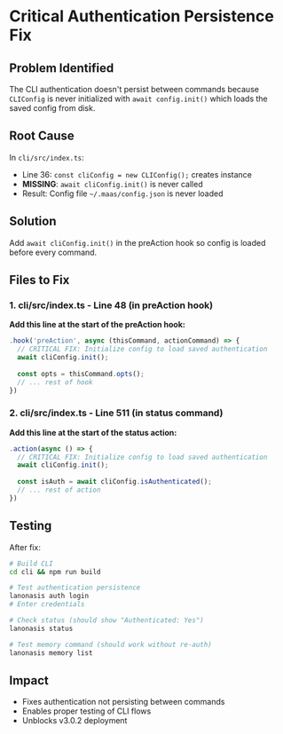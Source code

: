 # Critical Authentication Persistence Fix

## Problem Identified
The CLI authentication doesn't persist between commands because `CLIConfig` is never initialized with `await config.init()` which loads the saved config from disk.

## Root Cause
In `cli/src/index.ts`:
- Line 36: `const cliConfig = new CLIConfig();` creates instance
- **MISSING**: `await cliConfig.init()` is never called
- Result: Config file `~/.maas/config.json` is never loaded

## Solution
Add `await cliConfig.init()` in the preAction hook so config is loaded before every command.

## Files to Fix

### 1. cli/src/index.ts - Line 48 (in preAction hook)
**Add this line at the start of the preAction hook:**
```typescript
.hook('preAction', async (thisCommand, actionCommand) => {
  // CRITICAL FIX: Initialize config to load saved authentication
  await cliConfig.init();
  
  const opts = thisCommand.opts();
  // ... rest of hook
})
```

### 2. cli/src/index.ts - Line 511 (in status command)
**Add this line at the start of the status action:**
```typescript
.action(async () => {
  // CRITICAL FIX: Initialize config to load saved authentication
  await cliConfig.init();
  
  const isAuth = await cliConfig.isAuthenticated();
  // ... rest of action
})
```

## Testing
After fix:
```bash
# Build CLI
cd cli && npm run build

# Test authentication persistence
lanonasis auth login
# Enter credentials

# Check status (should show "Authenticated: Yes")
lanonasis status

# Test memory command (should work without re-auth)
lanonasis memory list
```

## Impact
- Fixes authentication not persisting between commands
- Enables proper testing of CLI flows
- Unblocks v3.0.2 deployment
